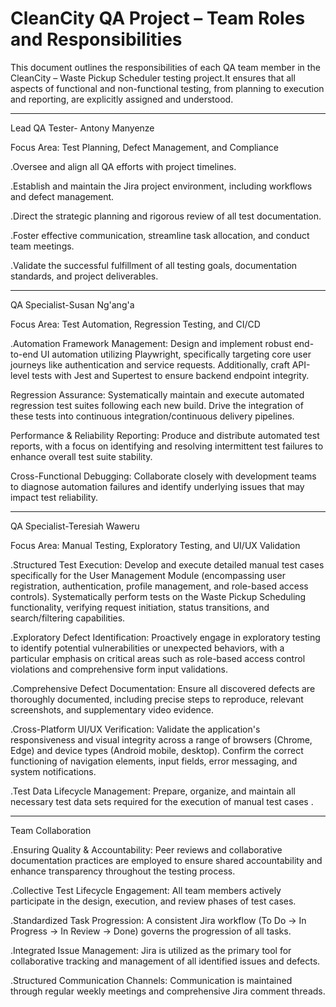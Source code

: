 # CleanCity QA Project – Team Roles and Responsibilities

This document outlines the responsibilities of each QA team member in the CleanCity – Waste Pickup Scheduler testing project.It ensures that all aspects of functional and non-functional testing, from planning to execution and reporting, are explicitly assigned and understood.

---

Lead QA Tester- Antony Manyenze

Focus Area: Test Planning, Defect Management, and Compliance

.Oversee and align all QA efforts with project timelines.

.Establish and maintain the Jira project environment, including workflows and defect management.

.Direct the strategic planning and rigorous review of all test documentation.

.Foster effective communication, streamline task allocation, and conduct team meetings.

.Validate the successful fulfillment of all testing goals, documentation standards, and project deliverables.

---

QA Specialist-Susan Ng'ang'a

Focus Area: Test Automation, Regression Testing, and CI/CD

.Automation Framework Management: Design and implement robust end-to-end UI automation utilizing Playwright, specifically targeting core user journeys like authentication and service requests. Additionally, craft API-level tests with Jest and Supertest to ensure backend endpoint integrity.

Regression Assurance: Systematically maintain and execute automated regression test suites following each new build. Drive the integration of these tests into continuous integration/continuous delivery pipelines.

Performance & Reliability Reporting: Produce and distribute automated test reports, with a focus on identifying and resolving intermittent test failures to enhance overall test suite stability.

Cross-Functional Debugging: Collaborate closely with development teams to diagnose automation failures and identify underlying issues that may impact test reliability.

---

QA Specialist-Teresiah Waweru

Focus Area: Manual Testing, Exploratory Testing, and UI/UX Validation

.Structured Test Execution: Develop and execute detailed manual test cases specifically for the User Management Module (encompassing user registration, authentication, profile management, and role-based access controls). Systematically perform tests on the Waste Pickup Scheduling functionality, verifying request initiation, status transitions, and search/filtering capabilities.

.Exploratory Defect Identification: Proactively engage in exploratory testing to identify potential vulnerabilities or unexpected behaviors, with a particular emphasis on critical areas such as role-based access control violations and comprehensive form input validations.

.Comprehensive Defect Documentation: Ensure all discovered defects are thoroughly documented, including precise steps to reproduce, relevant screenshots, and supplementary video evidence.

.Cross-Platform UI/UX Verification: Validate the application's responsiveness and visual integrity across a range of browsers (Chrome, Edge) and device types (Android mobile, desktop). Confirm the correct functioning of navigation elements, input fields, error messaging, and system notifications.

.Test Data Lifecycle Management: Prepare, organize, and maintain all necessary test data sets required for the execution of manual test cases .

---

Team Collaboration

.Ensuring Quality & Accountability: Peer reviews and collaborative documentation practices are employed to ensure shared accountability and enhance     transparency throughout the testing process.

.Collective Test Lifecycle Engagement: All team members actively participate in the design, execution, and review phases of test cases.

.Standardized Task Progression: A consistent Jira workflow (To Do → In Progress → In Review → Done) governs the progression of all tasks.

.Integrated Issue Management: Jira is utilized as the primary tool for collaborative tracking and management of all identified issues and defects.

.Structured Communication Channels: Communication is maintained through regular weekly meetings and comprehensive Jira comment threads.

